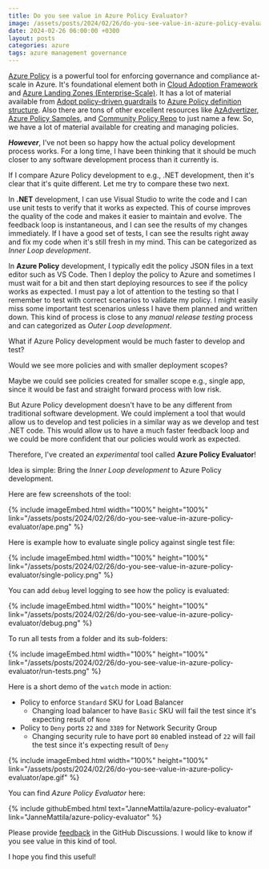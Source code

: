 ```yaml
---
title: Do you see value in Azure Policy Evaluator?
image: /assets/posts/2024/02/26/do-you-see-value-in-azure-policy-evaluator/ape.png
date: 2024-02-26 06:00:00 +0300
layout: posts
categories: azure
tags: azure management governance
---
```

[Azure Policy](https://learn.microsoft.com/en-us/azure/governance/policy/overview)
is a powerful tool for enforcing governance and compliance at-scale in Azure. 
It's foundational element both in 
[Cloud Adoption Framework](https://learn.microsoft.com/en-us/azure/cloud-adoption-framework/)
and 
[Azure Landing Zones (Enterprise-Scale)](https://github.com/Azure/Enterprise-Scale).
It has a lot of material available from 
[Adopt policy-driven guardrails](https://learn.microsoft.com/en-us/azure/cloud-adoption-framework/ready/enterprise-scale/dine-guidance)
to 
[Azure Policy definition structure](https://learn.microsoft.com/en-us/azure/governance/policy/concepts/definition-structure).
Also there are tons of other excellent resources like
[AzAdvertizer](https://www.azadvertizer.net/),
[Azure Policy Samples](https://github.com/Azure/azure-policy/),
and
[Community Policy Repo](https://github.com/Azure/Community-Policy/)
to just name a few.
So, we have a lot of material available for creating and managing policies.

**_However_**, I've not been so happy how the actual policy development process works.
For a long time, I have been thinking that it should be much closer to any
software development process than it currently is.

If I compare Azure Policy development to e.g., .NET development, then it's clear that it's quite different.
Let me try to compare these two next.

In **.NET** development, I can use Visual Studio to write the code and I can use unit tests
to verify that it works as expected.
This of course improves the quality of the code and makes it easier to maintain and evolve.
The feedback loop is instantaneous, and I can see the results of my changes immediately.
If I have a good set of tests, I can see the results right away and
fix my code when it's still fresh in my mind.
This can be categorized as _Inner Loop development_.

In **Azure Policy** development, I typically edit the policy JSON files in a text editor such as VS Code.
Then I deploy the policy to Azure and sometimes I must wait for a bit and then start deploying
resources to see if the policy works as expected.
I must pay a lot of attention to the testing so that I remember to test with correct scenarios to validate my policy.
I might easily miss some important test scenarios unless I have them planned and written down.
This kind of process is close to any _manual release testing_ process and
can categorized as _Outer Loop development_.

What if Azure Policy development would be much faster to develop and test?

Would we see more policies and with smaller deployment scopes?

Maybe we could see policies created for smaller scope e.g., single app, 
since it would be fast and straight forward process with low risk.

But Azure Policy development doesn't have to be any different from traditional software development.
We could implement a tool that would allow us to
develop and test policies in a similar way as we develop and test .NET code.
This would allow us to have a much faster feedback loop and
we could be more confident that our policies would work as expected.

Therefore, I've created an _experimental_ tool called **Azure Policy Evaluator**!

Idea is simple: Bring the _Inner Loop development_ to Azure Policy development.

Here are few screenshots of the tool:

{% include imageEmbed.html width="100%" height="100%" link="/assets/posts/2024/02/26/do-you-see-value-in-azure-policy-evaluator/ape.png" %}

Here is example how to evaluate single policy against single test file:

{% include imageEmbed.html width="100%" height="100%" link="/assets/posts/2024/02/26/do-you-see-value-in-azure-policy-evaluator/single-policy.png" %}

You can add `debug` level logging to see how the policy is evaluated:

{% include imageEmbed.html width="100%" height="100%" link="/assets/posts/2024/02/26/do-you-see-value-in-azure-policy-evaluator/debug.png" %}

To run all tests from a folder and its sub-folders:

{% include imageEmbed.html width="100%" height="100%" link="/assets/posts/2024/02/26/do-you-see-value-in-azure-policy-evaluator/run-tests.png" %}

Here is a short demo of the `watch` mode in action:

- Policy to enforce `Standard` SKU for Load Balancer
  - Changing load balancer to have `Basic` SKU will fail the test since it's expecting result of `None`
- Policy to `Deny` ports `22` and `3389` for Network Security Group
  - Changing security rule to have port `80` enabled instead of `22` will fail the test since it's expecting result of `Deny`

{% include imageEmbed.html width="100%" height="100%" link="/assets/posts/2024/02/26/do-you-see-value-in-azure-policy-evaluator/ape.gif" %}

You can find _Azure Policy Evaluator_ here:

{% include githubEmbed.html text="JanneMattila/azure-policy-evaluator" link="JanneMattila/azure-policy-evaluator" %}

Please provide
[feedback](https://github.com/JanneMattila/azure-policy-evaluator#feedback)
in the GitHub Discussions.
I would like to know if you see value in this kind of tool.

I hope you find this useful!
